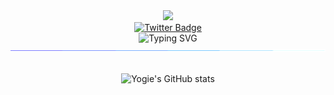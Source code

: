 <div id="header" align="center">
  <img src="https://media.giphy.com/media/M9gbBd9nbDrOTu1Mqx/giphy.gif" width="100"/>
  <div id="badges">
  <a href="https://twitter.com/yogialfin23">
    <img src="https://img.shields.io/badge/Twitter-blue?style=for-the-badge&logo=twitter&logoColor=white" alt="Twitter Badge"/>
  </a>
</div>
  <div id="welcome" align="center>
<a href="https://git.io/typing-svg"><img src="https://readme-typing-svg.demolab.com?font=Poppins&size=40&duration=2800&pause=2000&color=FAFAFA&center=true&vCenter=true&width=1080&height=100&lines=Welcome+to+my+github+profile!" alt="Typing SVG" /></a>
</div>
<img  src="assets/borderseperator.gif">
</div>

</br>

<div align = "center">

<p>

![Yogie's GitHub stats](https://github-readme-stats-git-masterrstaa-rickstaa.vercel.app/api?username=yogiealfin&show_icons=true&theme=tokyonight)

</p>

</div>

